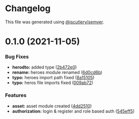 # Changelog

This file was generated using [@jscutlery/semver](https://github.com/jscutlery/semver).

# 0.1.0 (2021-11-05)

### Bug Fixes

- **herodto:** added type ([2b472e0](https://github.com/tradist-web/nft-marketplace/commit/2b472e0394060cca4268b0814c71cf52af9791be))
- **rename:** heroes module renamed ([6d0cd6b](https://github.com/tradist-web/nft-marketplace/commit/6d0cd6b0926a37d164f0b474dc493327d3b2d69c))
- **typo:** heroes import path fixed ([8a15105](https://github.com/tradist-web/nft-marketplace/commit/8a15105d96c68319deddd01bb72651be82b919c7))
- **typo:** heros file imports fixed ([009ab72](https://github.com/tradist-web/nft-marketplace/commit/009ab72862a27b6c5563793c7394ca846adc4818))

### Features

- **asset:** asset module created ([4dd2510](https://github.com/tradist-web/nft-marketplace/commit/4dd251050b0b5a3d1cc6071c3d307b06d68ffb88))
- **authorization:** login & register and role based auth ([545eff5](https://github.com/tradist-web/nft-marketplace/commit/545eff591dbaba2615de531d5b8aa094063a41b8))
